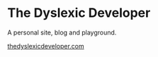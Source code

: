 # The Dyslexic Developer

A personal site, blog and playground.

[thedyslexicdeveloper.com](http://thedyslexicdeveloper.com)